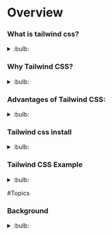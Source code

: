 # Overview

### What is tailwind css?
<details>
  <summary>:bulb:</summary>

  *Tailwind CSS is basically a Utility first CSS framework for building rapid custom UI. It is a highly customizable, low-level CSS framework that gives you all of the building blocks that you need. Also, it is a cool way to write inline styling and achieve an awesome interface without writing a single line of your own CSS.*
</details>

### Why Tailwind CSS?
<details>
  <summary>:bulb:</summary>

  <li>Faster UI building process</li>
  <li>It is a utility-first CSS framework which means we can use utility classes to build custom designs without writing CSS as in traditional approach. </li>
</details>

### Advantages of Tailwind CSS:
<details>
  <summary>:bulb:</summary>

  <li>No more silly names for CSS classes and Id’s.</li>
  <li>Minimum lines of Code in CSS file.</li>
  <li>We can customize the designs to make the components.</li>
  <li>Makes the website responsive.</li>
</details>

### Tailwind css install
<details>
  <summary>:bulb:</summary>

  <li>In terminal, "npm install -D tailwindcss"</li>
  <li>Then, "npx tailwindcss init"</li>
  <li>Create src folder , and into this create input.css file and index.html file also. And paste below code in input.css file.</li>

  ``` css

  /* src/input.css */
  @tailwind base;
  @tailwind components;
  @tailwind utilities;
  ```
  <li>Create dist foler in project . and add output.css file in it.</li>
  <li>paste below code in index.html file.</li>

  ``` html

  <!doctype html>
  <html>
  <head>
    <meta charset="UTF-8">
    <meta name="viewport" content="width=device-width, initial-scale=1.0">
    <link href="/dist/output.css" rel="stylesheet">
  </head>
  <body>
    <h1 class="text-3xl font-bold underline font-red-100">
      Hello world!
    </h1>
  </body>
  </html>
  ```
  <li>In terminal, "npm init -y"</li>
  <li>Then, in package.json add " "build": "tailwindcss -i ./src/input.css -o ./dist/output.css --watch" "for "test:.." query. </li>
  <li>Then in config .js file add content as "./src/index.html".</li>
  <li>After this in terminal "npm run build"</li>
  <li>Then proceed with Go Live.</li>
</details>

### Tailwind CSS Example
<details>
  <summary>:bulb:</summary>

Code | Output
------------ | -------------
![image](https://user-images.githubusercontent.com/75599178/176752988-401bec47-b19e-4bd3-841e-6399eb13cffe.png) | ![image](https://user-images.githubusercontent.com/75599178/176752909-a3ad2615-1088-4123-b3b9-f4b13aab9273.png)


</details>

#Topics

### Background
<details>
  <summary>:bulb:</summary>

</details>
  
  
  
  
  
  
  
  
  
  
  
  
  
  
  
  
  
  
  
  
  
  
